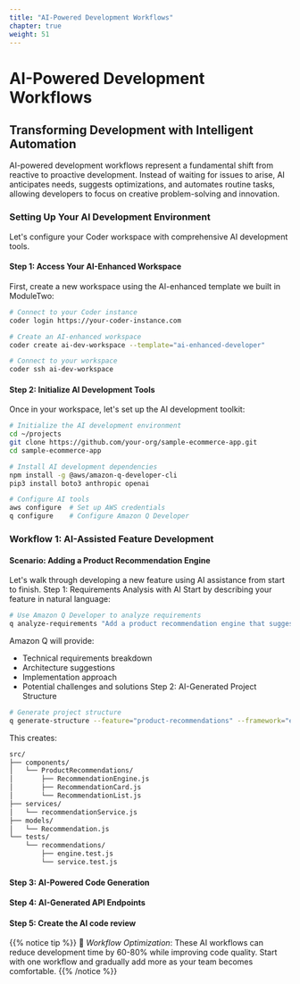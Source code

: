 ```yaml
---
title: "AI-Powered Development Workflows"
chapter: true
weight: 51
---
```


# AI-Powered Development Workflows

## Transforming Development with Intelligent Automation

AI-powered development workflows represent a fundamental shift from reactive to proactive development. Instead of waiting for issues to arise, AI anticipates needs, suggests optimizations, and automates routine tasks, allowing developers to focus on creative problem-solving and innovation.

### Setting Up Your AI Development Environment

Let's configure your Coder workspace with comprehensive AI development tools.

#### Step 1: Access Your AI-Enhanced Workspace

First, create a new workspace using the AI-enhanced template we built in ModuleTwo:

```bash
# Connect to your Coder instance
coder login https://your-coder-instance.com

# Create an AI-enhanced workspace
coder create ai-dev-workspace --template="ai-enhanced-developer"

# Connect to your workspace
coder ssh ai-dev-workspace
```
#### Step 2: Initialize AI Development Tools
Once in your workspace, let's set up the AI development toolkit:
```bash
# Initialize the AI development environment
cd ~/projects
git clone https://github.com/your-org/sample-ecommerce-app.git
cd sample-ecommerce-app

# Install AI development dependencies
npm install -g @aws/amazon-q-developer-cli
pip3 install boto3 anthropic openai

# Configure AI tools
aws configure  # Set up AWS credentials
q configure    # Configure Amazon Q Developer
```
### Workflow 1: AI-Assisted Feature Development
#### Scenario: Adding a Product Recommendation Engine
Let's walk through developing a new feature using AI assistance from start to finish.
Step 1: Requirements Analysis with AI
Start by describing your feature in natural language:
```bash
# Use Amazon Q Developer to analyze requirements
q analyze-requirements "Add a product recommendation engine that suggests related products based on user browsing history and purchase patterns. Should integrate with existing user authentication and product catalog."
```
Amazon Q will provide:
- Technical requirements breakdown
- Architecture suggestions
- Implementation approach
- Potential challenges and solutions
Step 2: AI-Generated Project Structure
```bash
# Generate project structure
q generate-structure --feature="product-recommendations" --framework="express-react"
```
This creates:
```bash
src/
├── components/
│   └── ProductRecommendations/
│       ├── RecommendationEngine.js
│       ├── RecommendationCard.js
│       └── RecommendationList.js
├── services/
│   └── recommendationService.js
├── models/
│   └── Recommendation.js
└── tests/
    └── recommendations/
        ├── engine.test.js
        └── service.test.js
```

#### Step 3: AI-Powered Code Generation
#### Step 4: AI-Generated API Endpoints
#### Step 5: Create the AI code review

{{% notice tip %}}
🚀 *Workflow Optimization*: These AI workflows can reduce development time by 60-80% while improving code quality. Start with one workflow and gradually add more as your team becomes comfortable.
{{% /notice %}}


